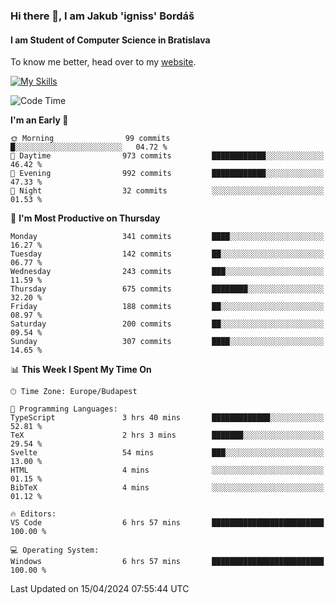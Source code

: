 ### Hi there 👋, I am Jakub 'igniss' Bordáš

#### I am Student of Computer Science in Bratislava
To know me better, head over to my [website](https://bordas.sk).

[![My Skills](https://skillicons.dev/icons?i=js,html,css,figma,svelte,java,kotlin,python,postgresql,typescript,nest,nodejs)](https://bordas.sk)


<!--START_SECTION:waka-->
![Code Time](http://img.shields.io/badge/Code%20Time-1%2C466%20hrs%204%20mins-blue)

**I'm an Early 🐤** 

```text
🌞 Morning                99 commits          █░░░░░░░░░░░░░░░░░░░░░░░░   04.72 % 
🌆 Daytime                973 commits         ████████████░░░░░░░░░░░░░   46.42 % 
🌃 Evening                992 commits         ████████████░░░░░░░░░░░░░   47.33 % 
🌙 Night                  32 commits          ░░░░░░░░░░░░░░░░░░░░░░░░░   01.53 % 
```
📅 **I'm Most Productive on Thursday** 

```text
Monday                   341 commits         ████░░░░░░░░░░░░░░░░░░░░░   16.27 % 
Tuesday                  142 commits         ██░░░░░░░░░░░░░░░░░░░░░░░   06.77 % 
Wednesday                243 commits         ███░░░░░░░░░░░░░░░░░░░░░░   11.59 % 
Thursday                 675 commits         ████████░░░░░░░░░░░░░░░░░   32.20 % 
Friday                   188 commits         ██░░░░░░░░░░░░░░░░░░░░░░░   08.97 % 
Saturday                 200 commits         ██░░░░░░░░░░░░░░░░░░░░░░░   09.54 % 
Sunday                   307 commits         ████░░░░░░░░░░░░░░░░░░░░░   14.65 % 
```


📊 **This Week I Spent My Time On** 

```text
🕑︎ Time Zone: Europe/Budapest

💬 Programming Languages: 
TypeScript               3 hrs 40 mins       █████████████░░░░░░░░░░░░   52.81 % 
TeX                      2 hrs 3 mins        ███████░░░░░░░░░░░░░░░░░░   29.54 % 
Svelte                   54 mins             ███░░░░░░░░░░░░░░░░░░░░░░   13.00 % 
HTML                     4 mins              ░░░░░░░░░░░░░░░░░░░░░░░░░   01.15 % 
BibTeX                   4 mins              ░░░░░░░░░░░░░░░░░░░░░░░░░   01.12 % 

🔥 Editors: 
VS Code                  6 hrs 57 mins       █████████████████████████   100.00 % 

💻 Operating System: 
Windows                  6 hrs 57 mins       █████████████████████████   100.00 % 
```


 Last Updated on 15/04/2024 07:55:44 UTC
<!--END_SECTION:waka-->
